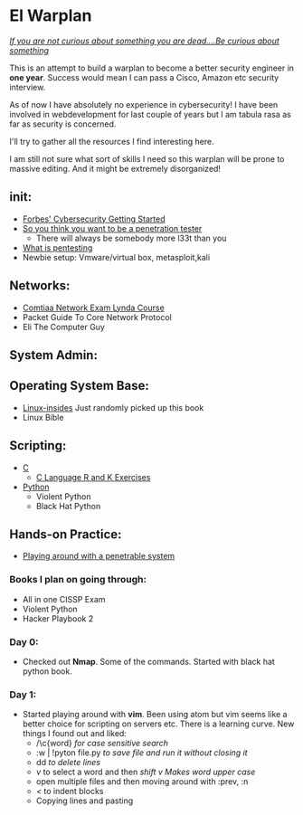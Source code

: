 # El Warplan

*[If you are not curious about something you are dead....Be curious about something](https://www.youtube.com/watch?v=be7bvZkgFmY)*

This is an attempt to build a warplan to become a better security engineer in **one year**. Success would mean I can pass a Cisco, Amazon etc security interview.

As of now I have absolutely no experience in cybersecurity! I have been involved in webdevelopment for last couple of years but I am tabula rasa as far as security is concerned.

I'll try to gather all the resources I find interesting here.

I am still not sure what sort of skills I need so this warplan will be prone to massive editing. And it might be extremely disorganized!

## __init__:
- [Forbes' Cybersecurity Getting Started](https://www.forbes.com/sites/laurencebradford/2017/02/27/how-to-start-a-lucrative-career-in-cybersecurity)
- [So you think you want to be a penetration tester](https://www.youtube.com/watch?v=be7bvZkgFmY)
  - There will always be somebody more l33t than you
- [What is pentesting](https://www.youtube.com/watch?v=b7jW9X9UqiY)
- Newbie setup: Vmware/virtual box, metasploit,kali


## Networks:
- [Comtiaa Network Exam Lynda Course](https://www.lynda.com/Network-tutorials/CompTIA-Network-Exam-Prep-N10-006-Part-3-World-TCPIP/414773-2.html)
- Packet Guide To Core Network Protocol
- Eli The Computer Guy

## System Admin:

## Operating System Base:
- [Linux-insides](https://0xax.gitbooks.io/linux-insides/content/index.html) Just randomly picked up this book
- Linux Bible

## Scripting:
- [C](https://www.amazon.com/Programming-Language-Brian-W-Kernighan/dp/0131103628)
  - [C Language R and K Exercises](https://github.com/Bazarovay/the_c_programming_language)
- [Python](https://github.com/jwasham/coding-interview-university)
  - Violent Python
  - Black Hat Python

## Hands-on Practice:
- [Playing around with a penetrable system](https://github.com/williej/Metasploit)


### Books I plan on going through:
- All in one CISSP Exam
- Violent Python
- Hacker Playbook 2


### Day 0:
- Checked out **Nmap**. Some of the commands. Started with black hat python book.

### Day 1:
- Started playing around with **vim**. Been using atom but vim seems like a better choice for scripting on servers etc. There is a learning curve. New things I found out and liked:
  - /\c{word} _for case sensitive search_
  - :w | !pyton file.py _to save file and run it without closing it_
  - dd _to delete lines_
  - _v_ to select a word and then _shift_ _v_ _Makes word upper case_
  - open multiple files and then moving around with :prev, :n
  - _<_ to indent blocks
  - Copying lines and pasting
  
  
